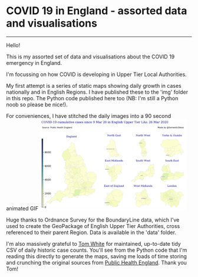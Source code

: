 # COVID 19 in England - assorted data and visualisations
---
Hello!

This is my assorted set of data and visualisations about the COVID 19 emergency in England.

I'm focussing on how COVID is developing in Upper Tier Local Authorities.

My first attempt is a series of static maps showing daily growth in cases nationally and in English Regions.  I have published these to the 'img' folder in this repo. The Python code published here too (NB: I'm still a Python noob so please be nice!).  

For conveniences, I have stitched the daily images into a 90 second animated GIF 
<img src="img_casecounts/covid_cum_cases.gif" width="400">

Huge thanks to Ordnance Survey for the BoundaryLine data, which I've used to create the GeoPackage of English Upper Tier Authorities, cross referenced to their parent Region.   Data is available in the 'data' folder.

I'm also massively grateful to [Tom White](https://github.com/tomwhite/covid-19-uk-data) for maintained, up-to-date tidy CSV of daily historic case counts. You'll see from the Python code that I'm reading this directly to generate the maps, saving me loads of time storing and crunching the original sources from [Public Health England](https://www.gov.uk/government/publications/covid-19-track-coronavirus-cases).   Thank you Tom!
